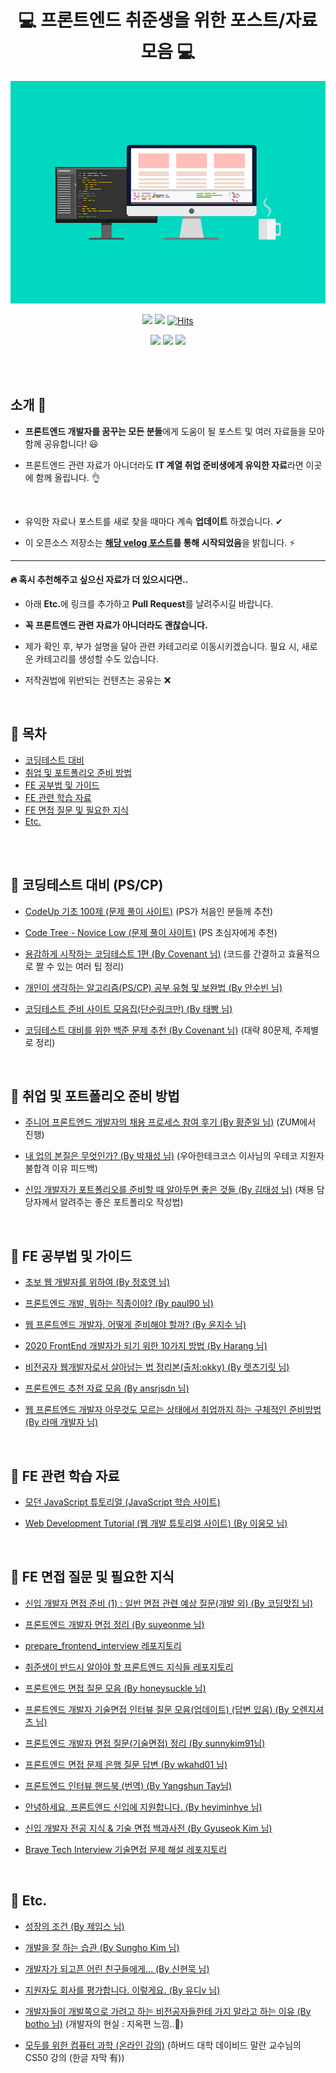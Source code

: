 <div align=center>

# 💻 프론트엔드 취준생을 위한 포스트/자료 모음 💻

<img src="img/frontend-ge5c7571e3_640.png"></img>

<img src="https://img.shields.io/badge/author-SangYoonLee-lightgrey"></a>
<img src="https://img.shields.io/apm/l/vim-mode"></a>
[![Hits](https://hits.seeyoufarm.com/api/count/incr/badge.svg?url=https%3A%2F%2Fgithub.com%2FSangYoonLee1231%2Fcontent-list-for-frontend-dreamers&count_bg=%2379C83D&title_bg=%23555555&icon=&icon_color=%23E7E7E7&title=hits&edge_flat=false)](https://hits.seeyoufarm.com)

<img src="https://img.shields.io/github/watchers/SangYoonLee1231/content-list-for-frontend-dreamers?style=social"></a>
<img src="https://img.shields.io/github/stars/SangYoonLee1231/content-list-for-frontend-dreamers?style=social"></a>
<img src="https://img.shields.io/github/forks/SangYoonLee1231/content-list-for-frontend-dreamers?style=social"></a>

<br/>

</div>

<br/>

## 소개 💬

- <strong>프론트엔드 개발자를 꿈꾸는 모든 분들</strong>에게 도움이 될 포스트 및 여러 자료들을 모아 함께 공유합니다! 😃

- 프론트엔드 관련 자료가 아니더라도 <strong>IT 계열 취업 준비생에게 유익한 자료</strong>라면 이곳에 함께 올립니다. 👌

<br/>

- 유익한 자료나 포스트를 새로 찾을 때마다 계속 <strong>업데이트</strong> 하겠습니다. ✔

- 이 오픈소스 저장소는 <strong><a href="https://velog.io/@sylagape1231/프론트엔드-취준생을-위한-게시글자료-모음">해당 velog 포스트</a>를 통해 시작되었음</strong>을 밝힙니다. ⚡

---

#### 🔥 혹시 추천해주고 싶으신 자료가 더 있으시다면..

- 아래 <strong>Etc.</strong>에 링크를 추가하고 <strong>Pull Request</strong>를 날려주시길 바랍니다.

- <strong>꼭 프론트엔드 관련 자료가 아니더라도 괜찮습니다.</strong>

- 제가 확인 후, 부가 설명을 달아 관련 카테고리로 이동시키겠습니다. 필요 시, 새로운 카테고리를 생성할 수도 있습니다.

- 저작권법에 위반되는 컨텐츠는 공유는 ❌

<br/>

## 📖 목차

- <a href="https://github.com/SangYoonLee1231/content-list-for-frontend-dreamers#-%EC%BD%94%EB%94%A9%ED%85%8C%EC%8A%A4%ED%8A%B8-%EB%8C%80%EB%B9%84">코딩테스트 대비</a>
- <a href="https://github.com/SangYoonLee1231/content-list-for-frontend-dreamers#-%EC%B7%A8%EC%97%85-%EB%B0%8F-%ED%8F%AC%ED%8A%B8%ED%8F%B4%EB%A6%AC%EC%98%A4-%EC%A4%80%EB%B9%84-%EB%B0%A9%EB%B2%95">취업 및 포트폴리오 준비 방법</a>
- <a href="https://github.com/SangYoonLee1231/content-list-for-frontend-dreamers#-fe-%EA%B3%B5%EB%B6%80%EB%B2%95-%EB%B0%8F-%EA%B0%80%EC%9D%B4%EB%93%9C">FE 공부법 및 가이드</a>
- <a href="https://github.com/SangYoonLee1231/content-list-for-frontend-dreamers#-fe-%EA%B4%80%EB%A0%A8-%ED%95%99%EC%8A%B5-%EC%9E%90%EB%A3%8C">FE 관련 학습 자료</a>
- <a href="https://github.com/SangYoonLee1231/content-list-for-frontend-dreamers#-fe-%EB%A9%B4%EC%A0%91-%EC%A7%88%EB%AC%B8-%EB%B0%8F-%ED%95%84%EC%9A%94%ED%95%9C-%EC%A7%80%EC%8B%9D">FE 면접 질문 및 필요한 지식</a>
- <a href="https://github.com/SangYoonLee1231/content-list-for-frontend-dreamers#-etc">Etc.</a>

<br/><br/>

## 📌 코딩테스트 대비 (PS/CP)

- <a href="https://codeup.kr/problemsetsol.php?psid=23">CodeUp 기초 100제 (문제 풀이 사이트)</a> (PS가 처음인 분들께 추천)

- <a href="https://www.codetree.ai/missions/4">Code Tree - Novice Low (문제 풀이 사이트)</a> (PS 초심자에게 추천)

- <a href="https://covenant.tistory.com/141">용감하게 시작하는 코딩테스트 1편 (By Covenant 님)</a> (코드를 간결하고 효율적으로 짤 수 있는 여러 팁 정리)

- <a href="https://subinium.github.io/PS-Study-Types-and-Complements/">개인이 생각하는 알고리즘(PS/CP) 공부 유형 및 보완법 (By 안수빈 님)</a>

- <a href="https://velog.io/@jeon3029/%EC%BD%94%EB%94%A9%ED%85%8C%EC%8A%A4%ED%8A%B8-%EC%A4%80%EB%B9%84-%EC%82%AC%EC%9D%B4%ED%8A%B8-%EB%AA%A8%EC%9D%8C%EC%A7%91%EB%8B%A8%EC%88%9C%EB%A7%81%ED%81%AC%EB%A7%8C">코딩테스트 준비 사이트 모음집(단순링크만) (By 태빵 님)</a>

- <a href="https://covenant.tistory.com/224#comment17833456">코딩테스트 대비를 위한 백준 문제 추천 (By Covenant 님)</a> (대략 80문제, 주제별로 정리)

<br/>

## 📌 취업 및 포트폴리오 준비 방법

- <a href="https://zuminternet.github.io/zum-front-recurit-review/">주니어 프론트엔드 개발자의 채용 프로세스 참여 후기 (By 황준일 님)</a> (ZUM에서 진행)

- <a href="https://brunch.co.kr/@javajigi/14">내 업의 본질은 무엇인가? (By 박재성 님)</a> (우아한테크코스 이사님의 우테코 지원자 불합격 이유 피드백)

- <a href="https://medium.com/%EC%98%A4%EC%9D%BC%EB%82%98%EC%9A%B0-%ED%8C%80-%EB%B8%94%EB%A1%9C%EA%B7%B8/%EC%A3%BC%EB%8B%88%EC%96%B4-%EA%B0%9C%EB%B0%9C%EC%9E%90%EA%B0%80-%ED%8F%AC%ED%8A%B8%ED%8F%B4%EB%A6%AC%EC%98%A4%EB%A5%BC-%EC%A4%80%EB%B9%84%ED%95%A0-%EB%95%8C-%EC%95%8C%EC%95%84%EB%91%90%EB%A9%B4-%EC%A2%8B%EC%9D%80-%EA%B2%83%EB%93%A4-ac5304a9ecb9">신입 개발자가 포트폴리오를 준비할 때 알아두면 좋은 것들 (By 김태성 님)</a> (채용 담당자께서 알려주는 좋은 포트폴리오 작성법)

<br/>

## 📌 FE 공부법 및 가이드

- <a href="https://wayhome25.github.io/etc/2017/02/21/for-junior-web-developer/">초보 웹 개발자를 위하여 (By 정호영 님)</a>

- <a href="https://seunghyun90.tistory.com/77">프론트엔드 개발, 뭐하는 직종이야? (By paul90 님)</a>
- <a href="https://medium.com/codesquad-kr/%EC%9B%B9-%ED%94%84%EB%A1%A0%ED%8A%B8%EC%97%94%EB%93%9C-%EA%B0%9C%EB%B0%9C%EC%9E%90-%EC%96%B4%EB%96%BB%EA%B2%8C-%EC%A4%80%EB%B9%84%ED%95%B4%EC%95%BC-%ED%95%A0%EA%B9%8C-5ac7bb6ff2a9">웹 프론트엔드 개발자, 어떻게 준비해야 할까? (By 윤지수 님)</a>

- <a href="https://haranglog.tistory.com/9">2020 FrontEnd 개발자가 되기 위한 10가지 방법 (By Harang 님)</a>

- <a href="https://youngban.tistory.com/16">비전공자 웹개발자로서 살아남는 법 정리본(출처:okky) (By 렛츠기릿 님)</a>

- <a href="https://velog.io/@ansrjsdn/%ED%94%84%EB%A1%A0%ED%8A%B8%EC%97%94%EB%93%9C-%EC%B6%94%EC%B2%9C-%EC%9E%90%EB%A3%8C-%EB%AA%A8%EC%9D%8C">프론트엔드 추천 자료 모음 (By ansrjsdn 님)</a>

- <a href="https://youtu.be/YbVuqWD12Ko">웹 프론트엔드 개발자 아무것도 모르는 상태에서 취업까지 하는 구체적인 준비방법 (By 라매 개발자 님)</a>

<br/>

## 📌 FE 관련 학습 자료

- <a href="https://ko.javascript.info/">모던 JavaScript 튜토리얼 (JavaScript 학습 사이트)</a>

- <a href="https://poiemaweb.com/">Web Development Tutorial (웹 개발 튜토리얼 사이트) (By 이웅모 님)</a>

<br/>

## 📌 FE 면접 질문 및 필요한 지식

- <a href="https://coding-restaurant.tistory.com/137">신입 개발자 면접 준비 (1) : 일반 면접 관련 예상 질문(개발 외) (By 코딩맛집 님)</a>

- <a href="https://velog.io/@suyeonme/%ED%9B%84%EA%B8%B0-%ED%94%84%EB%A1%A0%ED%8A%B8%EC%97%94%EB%93%9C-%EA%B0%9C%EB%B0%9C%EC%9E%90-%EB%A9%B4%EC%A0%91-%EC%A0%95%EB%A6%AC">프론트엔드 개발자 면접 정리 (By suyeonme 님)</a>

- <a href="https://github.com/junh0328/prepare_frontend_interview">prepare_frontend_interview 레포지토리</a>
- <a href="https://github.com/baeharam/Must-Know-About-Frontend">취준생이 반드시 알아야 할 프론트엔드 지식들 레포지토리</a>

- <a href="https://velog.io/@honeysuckle/%EC%8B%A0%EC%9E%85-%ED%94%84%EB%A1%A0%ED%8A%B8%EC%97%94%EB%93%9C-%EB%A9%B4%EC%A0%91-%EC%A7%88%EB%AC%B8-%EB%AA%A8%EC%9D%8C">프론트엔드 면접 질문 모음 (By honeysuckle 님)</a>

- <a href="https://realmojo.tistory.com/300">프론트엔드 개발자 기술면접 인터뷰 질문 모음(업데이트) (답변 있음) (By 오렌지셔츠 님)</a>

- <a href="https://sunnykim91.tistory.com/121">프론트엔드 개발자 면접 질문(기술면접) 정리 (By sunnykim91님)</a>

- <a href="https://velog.io/@wkahd01/%ED%94%84%EB%A1%A0%ED%8A%B8%EC%97%94%EB%93%9C-%EB%A9%B4%EC%A0%91-%EB%AC%B8%EC%A0%9C-%EC%9D%80%ED%96%89-HTML-%EC%A7%88%EB%AC%B8-%EB%8B%B5%EB%B3%80#css%EC%97%90%EC%84%9C-margin%EA%B3%BC-padding%EC%9D%B4%EB%9E%80">프론트엔드 면접 문제 은행 질문 답변 (By wkahd01 님)</a>

- <a href="https://frontendinterviewhandbook.com/kr/html-questions/">프론트엔드 인터뷰 핸드북 (번역) (By Yangshun Tay님)</a>

- <a href="https://velog.io/@heyiminhye/안녕하세요-프론트엔드-신입에-지원합니다">안녕하세요, 프론트엔드 신입에 지원합니다. (By heyiminhye 님)</a>

- <a href="https://gyoogle.dev/blog/">신입 개발자 전공 지식 & 기술 면접 백과사전 (By Gyuseok Kim 님)</a>

- <a href="https://github.com/SangYoonLee1231/brave-tech-interview">Brave Tech Interview 기술면접 문제 해설 레포지토리</a>

<br/>

## 📌 Etc.

- <a href="http://jamestic.egloos.com/3288119">성장의 조건 (By 제임스 님)</a>

- <a href="https://blog.shiren.dev/2021-05-17/">개발을 잘 하는 습관 (By Sungho Kim 님)</a>

- <a href="https://brunch.co.kr/@supims/2#comment">개발자가 되고픈 어린 친구들에게... (By 신현묵 님)</a>

- <a href="https://brunch.co.kr/@goodgdg/142">지원자도 회사를 평가합니다. 이렇게요. (By 유디v 님)</a>

- <a href="https://dnf-lover.tistory.com/entry/%EA%B0%9C%EB%B0%9C%EC%9E%90%EB%93%A4%EC%9D%B4-%EA%B0%9C%EB%B0%9C%EC%AA%BD%EC%9C%BC%EB%A1%9C-%EA%B0%80%EB%A0%A4%EA%B3%A0-%ED%95%98%EB%8A%94-%EB%B9%84%EC%A0%84%EA%B3%B5%EC%9E%90%EB%93%A4%ED%95%9C%ED%85%8C-%EA%B0%80%EC%A7%80-%EB%A7%90%EB%9D%BC%EA%B3%A0-%ED%95%98%EB%8A%94-%EC%9D%B4%EC%9C%A0">개발자들이 개발쪽으로 가려고 하는 비전공자들한테 가지 말라고 하는 이유 (By botho 님)</a> (개발자의 현실 : 지옥편 느낌..👿)

- <a href="https://www.boostcourse.org/cs112">모두를 위한 컴퓨터 과학 (온라인 강의)</a> (하버드 대학 데이비드 말란 교수님의 CS50 강의 (한글 자막 有))

  <br/>
